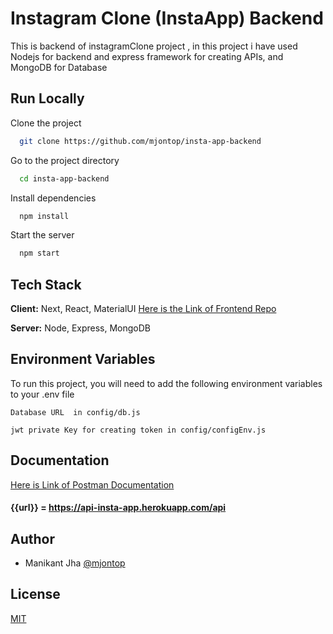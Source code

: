 

# Instagram Clone (InstaApp) Backend

This is backend of instagramClone project , in this project i have used
Nodejs for backend and express framework for creating APIs, and MongoDB for Database


## Run Locally

Clone the project

```bash
  git clone https://github.com/mjontop/insta-app-backend
```

Go to the project directory

```bash
  cd insta-app-backend
```

Install dependencies

```bash
  npm install
```

Start the server

```bash
  npm start
```
## Tech Stack

**Client:** Next, React, MaterialUI
[Here is the Link of Frontend Repo](https://github.com/mjontop/insta-app)

**Server:** Node, Express, MongoDB

  
## Environment Variables

To run this project, you will need to add the following environment variables to your .env file

`Database URL  in config/db.js `

`jwt private Key for creating token in config/configEnv.js`


## Documentation

[Here is Link of Postman Documentation](https://documenter.getpostman.com/view/18293663/UVC9g58S)

#### {{url}} = https://api-insta-app.herokuapp.com/api


## Author

- Manikant Jha [@mjontop](https://github.com/mjontop)

  
## License

[MIT](https://choosealicense.com/licenses/mit/)
